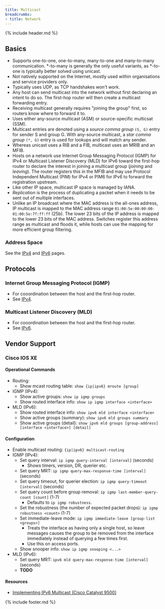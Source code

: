 ```yaml
---
title: Multicast
breadcrumbs:
- title: Network
---
```

{% include header.md %}

## Basics

- Supports one-to-one, one-to-many, many-to-one and many-to-many communication. \*-to-many is generally the only useful variants, as \*-to-one is typically better solved using unicast.
- Not natively supported on the Internet, mostly used within organisations and service providers only.
- Typically uses UDP, as TCP handshakes won't work.
- Any host can send multicast into the network without first declaring an intent to do so. The first-hop router will then create a multicast forwarding entry.
- Receiving multicast generally requires "joining the group" first, so routers know where to forward it to.
- Uses either any-source multicast (ASM) or source-specific multicsat (SSM).
- Multicast entries are denoted using a _source comma group_ `(S, G)` entry for sender S and group G. With any-source multicast, a _star comma group_ `(*, G)` entry is used for lookups and will match any sender.
- Whereas unicast uses a RIB and a FIB, multicast uses an MRIB and an MFIB.
- Hosts on a network use Internet Group Messaging Protocol (IGMP) for IPv4 or Multicast Listener Discovery (MLD) for IPv6 toward the first-hop router to declare the interest in joining a multicast group (_joining_ and _leaving_). The router registers this in the MFIB and may use Protocol Independent Multicast (PIM) for IPv4 or PIM6 for IPv6 to forward the registration upstream.
- Like other IP space, multicast IP space is managed by IANA.
- _Replication_ is the process of duplicating a packet when it needs to be sent out of multiple interfaces.
- Unlike an IP broadcast where the MAC address is the all-ones address, IP multicast is mapped to the MAC address range `01:00:5e:00:00:00-01:00:5e:7f:ff:ff` (25b). The lower 23 bits of the IP address is mapped to the lower 23 bits of the MAC address. Switches register this address range as multicast and floods it, while hosts can use the mapping for more efficient group filtering.

### Address Space

See the [IPv4](/networking/ipv4/) and [IPv6](/networking/ipv6/) pages.

## Protocols

### Internet Group Messaging Protocol (IGMP)

- For cooordination between the host and the first-hop router.
- See [IPv4](/networking/ipv4/).

### Multicast Listener Discovery (MLD)

- For cooordination between the host and the first-hop router.
- See [IPv6](/networking/ipv6/).

## Vendor Support

### Cisco IOS XE

#### Operational Commands

- Routing:
    - Show mcast routing table: `show {ip|ipv6} mroute [group]`
- IGMP (IPv4):
    - Show active groups: `show ip igmp groups`
    - Show routed interface info: `show ip igmp interface <interface>`
- MLD (IPv6):
    - Show routed interface info: `show ipv6 mld interface <interface>`
    - Show active groups (summary): `show ipv6 mld groups summary`
    - Show active groups (detail): `show ipv6 mld groups [group-address] [interface <interface>] [detail]`

#### Configuration

- Enable multicast routing: `{ip|ipv6} multicast-routing`
- IGMP (IPv4):
    - Set query interval: `ip igmp query-interval [interval]` (seconds)
        - Shows timers, version, DR, querier etc.
    - Set query MRT: `ip igmp query-max-response-time [interval]` (seconds)
    - Set query timeout, for querier election: `ip igmp query-timeout [interval]` (seconds)
    - Set query count before group removal: `ip igmp last-member-query-count [count]` (1-7)
        - Defaults to `ip igmp robustness`.
    - Set the robustness (the number of expected packet drops): `ip igmp robustness <count>` (1-7)
    - Set immediate-leave mode: `ip igmp immediate-leave [group-list <groups>]`
        - Treats the interface as having only a single host, so leave messages causes the group to be removed from the interface immediately instead of querying a few times first.
        - Use this on access ports.
    - Show snooper info: `show ip igmp snooping <...>`
- MLD (IPv6):
    - Set query MRT: `ipv6 mld query-max-response-time [interval]` (seconds)
    - **TODO**

#### Resources

- [Implementing IPv6 Multicast (Cisco Catalyst 9500)](https://www.cisco.com/c/en/us/td/docs/switches/lan/catalyst9500/software/release/16-8/configuration_guide/ipv6/b_168_ipv6_9500_cg/b_168_ipv6_9500_cg_chapter_010.pdf)

{% include footer.md %}
